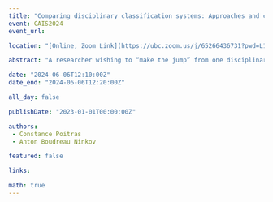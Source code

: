 ```yaml
---
title: "Comparing disciplinary classification systems: Approaches and considerations"
event: CAIS2024
event_url: 

location: "[Online, Zoom Link](https://ubc.zoom.us/j/65266436731?pwd=L1dJRGwrYjNueldyUkFwZXZvc2dpUT09)"

abstract: "A researcher wishing to “make the jump” from one disciplinary classification system to another as his or her career progresses may encounter inadequacies between the systems. With a view to subsequently building a tool allowing visualization of these different systems, this study will make it possible to present a global perspective of research on these systems as well as to identify different methodological approaches used to understand the connections between classification systems. More specifically, this literature review focuses on research relating to the comparison of different disciplinary classification systems."

date: "2024-06-06T12:10:00Z"
date_end: "2024-06-06T12:20:00Z"

all_day: false

publishDate: "2023-01-01T00:00:00Z"

authors:
 - Constance Poitras
 - Anton Boudreau Ninkov

featured: false

links:

math: true
---
```




